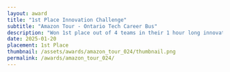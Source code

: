 ```yaml
---
layout: award
title: "1st Place Innovation Challenge"
subtitle: "Amazon Tour - Ontario Tech Career Bus"
description: "Won 1st place out of 4 teams in their 1 hour long innovation challenge. The challenge was to come up with a recommendation algorithm for products on Amazon. Prizes were an amazon-themed wireless charger, mouse, and button pin."
date: 2025-01-20
placement: 1st Place
thumbnail: /assets/awards/amazon_tour_024/thumbnail.png
permalink: /awards/amazon_tour_024/
---
```



